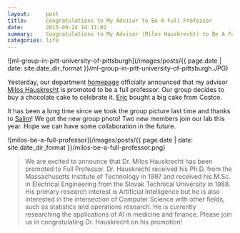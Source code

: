 ```yaml
---
layout:     post
title:      Congratulations to My Advisor to Be A Full Professor
date:       2015-09-24 14:11:02
summary:    Congratulations to My Advisor (Milos Hauskrecht) to Be A Full Professor.
categories: life
---
```



![ml-group-in-pitt-university-of-pittsburgh](/images/posts/{{ page.date | date: site.date_dir_format }}/ml-group-in-pitt-university-of-pittsburgh.JPG)

Yesterday, our department [homepage](http://www.cs.pitt.edu/) officially announced that my advisor [Milos Hauskrecht](http://people.cs.pitt.edu/~milos) is promoted to be a full professor. Our group decides to buy a chocolate cake to celebrate it. [Eric](http://people.cs.pitt.edu/~eth13/) bought a big cake from Costco. 

It has been a long time since we took the group picture last time and thanks to [Salim](http://salimm.me/)! We got the new group photo! Two new members join our lab this year. Hope we can have some collaboration in the future.


![milos-be-a-full-professor](/images/posts/{{ page.date | date: site.date_dir_format }}/milos-be-a-full-professor.png)

> We are excited to announce that Dr. Milos Hauskrecht has been promoted to Full Professor. Dr. Hauskrecht received his Ph.D. from the Massachusetts Institute of Technology in 1997 and received his M.Sc. in Electrical Engineering from the Slovak Technical University in 1988. His primary research interest is Artificial Intelligence but he is also interested in the intersection of Computer Science with other fields, such as statistics and operations research. He is currently researching the applications of AI in medicine and finance. Please join us in congratulating Dr. Hauskrecht on his promotion!	


